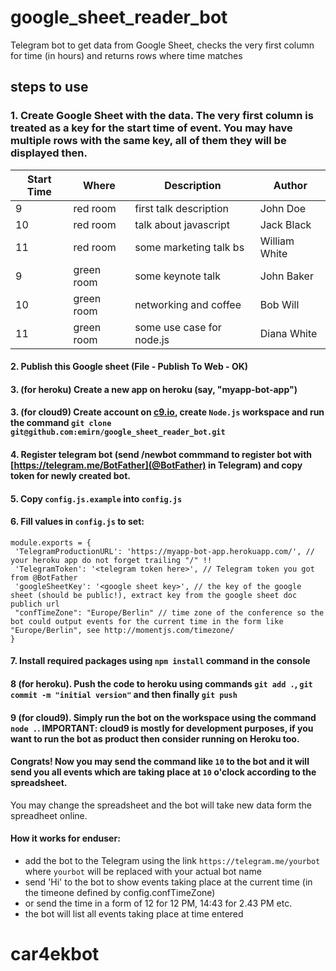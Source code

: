 # google_sheet_reader_bot
Telegram bot to get data from Google Sheet, checks the very first column for time (in hours) and returns rows where time matches

## steps to use

### 1. Create Google Sheet with the data. The very first column is treated as a key for the start time of event. You may have multiple rows with the same key, all of them they will be displayed then.
| Start Time  | Where           | Description | Author |
| ----------  | --------------- | ---------------- | -----|
| 9  | red room | first talk description |John Doe|
| 10 | red room | talk about javascript |Jack Black|
| 11 | red room  | some marketing talk bs |William White|
| 9  | green room | some keynote talk |John Baker|
| 10 | green room | networking and coffee |Bob Will|
| 11 | green room  | some use case for node.js |Diana White|

#### 2. Publish this Google sheet (File - Publish To Web - OK)
#### 3. (for heroku) Create a new app on heroku (say, "myapp-bot-app")
#### 3. (for cloud9) Create account on [c9.io](Cloud9), create `Node.js` workspace and run the command `git clone git@github.com:emirn/google_sheet_reader_bot.git`
#### 4. Register telegram bot (send **/newbot** commmand to register bot with [https://telegram.me/BotFather](@BotFather) in Telegram) and copy token for newly created bot.
#### 5. Copy `config.js.example` into `config.js`
#### 6. Fill values in `config.js` to set:

    module.exports = {
     'TelegramProductionURL': 'https://myapp-bot-app.herokuapp.com/', // your heroku app do not forget trailing "/" !!
     'TelegramToken': '<telegram token here>', // Telegram token you got from @BotFather
     'googleSheetKey': '<google sheet key>', // the key of the google sheet (should be public!), extract key from the google sheet doc publich url
     "confTimeZone": "Europe/Berlin" // time zone of the conference so the bot could output events for the current time in the form like "Europe/Berlin", see http://momentjs.com/timezone/
    }
#### 7. Install required packages using `npm install` command in the console
#### 8 (for heroku). Push the code to heroku using commands `git add .`, `git commit -m "initial version"` and then finally `git push`
#### 9 (for cloud9). Simply run the bot on the workspace using the command `node .`. IMPORTANT: cloud9 is mostly for development purposes, if you want to run the bot as product then consider running on Heroku too.
#### Congrats! Now you may send the command like `10` to the bot and it will send you all events which are taking place at `10` o'clock according to the spreadsheet.
You may change the spreadsheet and the bot will take new data form the spreadheet online.

#### How it works for enduser:
- add the bot to the Telegram using the link `https://telegram.me/yourbot` where `yourbot` will be replaced with your actual bot name
- send 'Hi' to the bot to show events taking place at the current time (in the timeone defined by config.confTimeZone)
- or send the time in a form of 12 for 12 PM, 14:43 for 2.43 PM etc.
- the bot will list all events taking place at time entered
# car4ekbot
